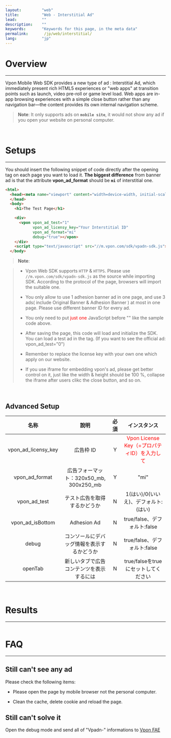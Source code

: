 ```yaml
---
layout:         "web"
title:          "Web - Interstitial Ad"
lead:           ""
description:    ""
keywords:       "Keywords for this page, in the meta data"
permalink:       /jp/web/interstitial/
lang:           "jp"
---
```


# Overview
---
Vpon Mobile Web SDK provides a new type of ad : Interstitial Ad, which immediately present rich HTML5 experiences or "web apps" at transition points such as launch, video pre-roll or game level load. Web apps are in-app browsing experiences with a simple close button rather than any navigation bar—the content provides its own internal navigation scheme.<br>

> **Note**:
>It only supports ads on <strong>` mobile site `</strong>, it would not show any ad if you open your website on personal computer.
<br>


# Setups
---
You should insert the following snippet of code directly after the opening <body> tag on each page you want to load it. <strong>The biggest difference</strong> from banner ad is that the attribute <strong>vpon_ad_format</strong> should be <strong>`mi`</strong> of interstitial one.


```html
<html>
  <head><meta name="viewport" content="width=device-width, initial-scale=1, maximum-scale=1">
  </head>
  <body>
    <h1>The Test Page</h1>

    <div>
      <vpon vpon_ad_test="1"
            vpon_ad_licensy_key="Your Interstitial ID"
            vpon_ad_format="mi"
            debug="true"></vpon>
    </div>
    <script type="text/javascript" src="//m.vpon.com/sdk/vpadn-sdk.js"> </script>
  </body>
```
> **Note**:

>* Vpon Web SDK supports `HTTP` & `HTTPS`. Please use `//m.vpon.com/sdk/vpadn-sdk.js` as the source while importing SDK. According to the protocol of the page, browsers will import the suitable one.
>
>* You only allow to use 1 adhesion banner ad in one page, and use 3 ads( include Original Banner & Adhesion Banner ) at most in one page. Please use different banner ID for every ad.
>
>* You only need to put <font color="red">just one</font> JavaScript before "</body>" like the sample code above.
>
>* After saving the page, this code will load and initialize the SDK. You can load a test ad in the <vpon> tag. (If you want to see the official ad: vpon_ad_test="0")
>
>* Remember to replace the license key with your own one which apply on our website.
>
>* If you use iframe for embedding vpon's ad, please get better control on it, just like the width & height should be 100 %, collapse the iframe after users clikc the close button, and so on.

<br>

## Advanced Setup


名称                  |        說明                      | 必須       |  インスタンス
:--------------------:|:---------------------------------------:|:-------------:|:------------------------:
vpon\_ad\_licensy\_key| 広告枠 ID                               |  Y         |<font color="red">Vpon License Key（=プロパティID）を入力して</font>
vpon\_ad\_format      | 広告フォーマット：320x50\_mb, 300x250\_mb   |   Y       |     "mi"
vpon\_ad\_test        |   テスト広告を取得するかどうか              | N       |   1(はい)/0(いいえ)、デフォルト: (はい)
vpon\_ad\_isBottom    |   Adhesion Ad                        | N          |   true/false、デフォルト:false
debug                 | コンソールにデバッグ情報を表示するかどうか      |  N      |  true/false、デフォルト:false
openTab               |新しいタブで広告コンテンツを表示するには     |N         |  true/falseをtrueにセットしてください

<br>

# Results
---
<img src="{{site.imgurl}}/Web-Interstitial-1.png" alt="" class="width-300"/>


# FAQ
---

## Still can't see any ad
Please check the following items:

* Please open the page by mobile browser not the personal computer.

* Clean the cache, delete cookie and reload the page.

## Still can't solve it
Open the debug mode and send all of  "Vpadn-" informations to [Vpon FAE]

[Vpon FAE]: mailto:fae@vpon.com
